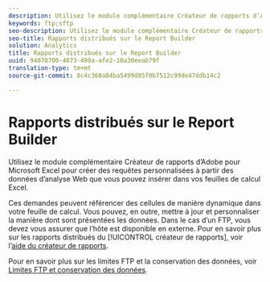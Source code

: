```yaml
---
description: Utilisez le module complémentaire Créateur de rapports d’Adobe pour Microsoft Excel pour créer des requêtes personnalisées à partir des données d’analyse Web que vous pouvez insérer dans vos feuilles de calcul Excel.
keywords: ftp;sftp
seo-description: Utilisez le module complémentaire Créateur de rapports d’Adobe pour Microsoft Excel pour créer des requêtes personnalisées à partir des données d’analyse Web que vous pouvez insérer dans vos feuilles de calcul Excel.
seo-title: Rapports distribués sur le Report Builder
solution: Analytics
title: Rapports distribués sur le Report Builder
uuid: 94070700-4073-499a-afe2-10a30eeab79f
translation-type: tm+mt
source-git-commit: 8c4c368a84ba5499d85f0b7512c99de47ddb14c2

---
```



# Rapports distribués sur le Report Builder

Utilisez le module complémentaire Créateur de rapports d’Adobe pour Microsoft Excel pour créer des requêtes personnalisées à partir des données d’analyse Web que vous pouvez insérer dans vos feuilles de calcul Excel.

Ces demandes peuvent référencer des cellules de manière dynamique dans votre feuille de calcul. Vous pouvez, en outre, mettre à jour et personnaliser la manière dont sont présentées les données. Dans le cas d’un FTP, vous devez vous assurer que l’hôte est disponible en externe. Pour en savoir plus sur les rapports distribués du [!UICONTROL créateur de rapports], voir l’[aide du créateur de rapports](https://marketing.adobe.com/resources/help/en_US/arb/index.html#ReportBuilder_Home).

Pour en savoir plus sur les limites FTP et la conservation des données, voir [Limites FTP et conservation des données](/help/export/ftp-and-sftp/ftp-limits.md).

